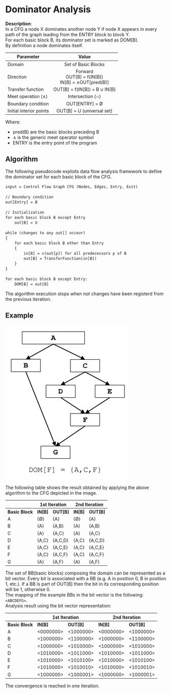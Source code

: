 # Dominator Analysis
**Description**:  
In a CFG a node X dominates another node Y if node X appears in every path of the graph leading from the ENTRY block to block Y.  
For each basic block B, its dominator set is marked as DOM[B].  
By definition a node dominates itself.

| Parameter               |                         Value                        |
|-------------------------|:----------------------------------------------------:|
| Domain                  |                  Set of Basic Blocks                 |
| Direction               | Forward<br>OUT[B] = f(IN[B])<br>IN[B] = ∧OUT[pred(B)] |
| Transfer function       |              OUT[B] = f(IN[B]) = B ∪ IN[B]           |
| Meet operation (∧)      |                   Intersection (∩)                   |
| Boundary condition      |                    OUT[ENTRY] = Ø                    |
| Initial interior points |              OUT[B] = U (universal set)              |

Where:
- pred(B) are the basic blocks preceding B
- ∧ is the generic meet operator symbol
- ENTRY is the entry point of the program

## Algorithm
The following pseudocode exploits data flow analysis framework to define the 
dominator set for each basic block of the CFG.
```
input = Control Flow Graph CFG (Nodes, Edges, Entry, Exit)

// Boundary condition
out[Entry] = Ø

// Initialization
for each basic block B except Entry
    out[B] = U

while (changes to any out[] occour)
{
    for each basic block B other than Entry
    {
        in[B] = ∩(out[p]) for all predecessors p of B
        out[B] = TransferFunction(in[B])
    }
}

for each basic block B except Entry:
    DOM[B] = out[B]
```
The algorithm execution stops when not changes have been registerd from the previous 
iteration. 

## Example
![example_image](/imgs/DominatorAnalysis.png)

The following table shows the result obtained by applying the above algorithm to 
the CFG depicted in the image.

<table class="tg">
<thead>
  <tr>
    <th class="tg-i81m"></th>
    <th class="tg-bclg" colspan="2">1st Iteration</th>
    <th class="tg-bclg" colspan="2">2nd Iteration</th>
  </tr>
</thead>
<tbody>
  <tr>
    <td class="tg-7fle"><b>Basic Block</b></td>
    <td class="tg-7fle"><b>IN[B]</b></td>
    <td class="tg-7fle"><b>OUT[B]</b></td>
    <td class="tg-7fle"><b>IN[B]</b></td>
    <td class="tg-7fle"><b>OUT[B]</b></td>
  </tr>
  <tr>
    <td class="tg-baqh">A</td>
    <td class="tg-baqh">{Ø}</td>
    <td class="tg-baqh">{A}</td>
    <td class="tg-baqh">{Ø}</td>
    <td class="tg-baqh">{A}</td>
  </tr>
  <tr>
    <td class="tg-baqh">B</td>
    <td class="tg-baqh">{A}</td>
    <td class="tg-baqh">{A,B}</td>
    <td class="tg-baqh">{A}</td>
    <td class="tg-baqh">{A,B}</td>
  </tr>
  <tr>
    <td class="tg-baqh">C</td>
    <td class="tg-baqh">{A}</td>
    <td class="tg-baqh">{A,C}</td>
    <td class="tg-baqh">{A}</td>
    <td class="tg-baqh">{A,C}</td>
  </tr>
  <tr>
    <td class="tg-baqh">D</td>
    <td class="tg-baqh">{A,C}</td>
    <td class="tg-baqh">{A,C,D}</td>
    <td class="tg-baqh">{A,C}</td>
    <td class="tg-baqh">{A,C,D}</td>

  </tr>
  <tr>
    <td class="tg-baqh">E</td>
    <td class="tg-baqh">{A,C}</td>
    <td class="tg-baqh">{A,C,E}</td>
    <td class="tg-baqh">{A,C}</td>
    <td class="tg-baqh">{A,C,E}</td>
  </tr>
  <tr>
    <td class="tg-baqh">F</td>
    <td class="tg-baqh">{A,C}</td>
    <td class="tg-baqh">{A,C,F}</td>
    <td class="tg-baqh">{A,C}</td>
    <td class="tg-baqh">{A,C,F}</td>
  </tr>
  <tr>
    <td class="tg-baqh">G</td>
    <td class="tg-baqh">{A}</td>
    <td class="tg-baqh">{A,F}</td>
    <td class="tg-baqh">{A}</td>
    <td class="tg-baqh">{A,F}</td>
  </tr>
</tbody>
</table>

The set of BB(basic blocks) composing the domain can be represented as a bit vector. Every bit is associated with a BB (e.g. A in position 0, B in position 1, etc.). If a BB is part of OUT[B] then the bit in its corresponding position will be 1, otherwise 0.  
The mapping of the example BBs in the bit vector is the following: `<ABCDEFG>`.  
Analysis result using the bit vector representation:

<table class="tg">
<thead>
  <tr>
    <th class="tg-i81m"></th>
    <th class="tg-bclg" colspan="2">1st Iteration</th>
    <th class="tg-bclg" colspan="2">2nd Iteration</th>
  </tr>
</thead>
<tbody>
  <tr>
    <td class="tg-7fle"><b>Basic Block</b></td>
    <td class="tg-7fle"><b>IN[B]</b></td>
    <td class="tg-7fle"><b>OUT[B]</b></td>
    <td class="tg-7fle"><b>IN[B]</b></td>
    <td class="tg-7fle"><b>OUT[B]</b></td>
  </tr>
  <tr>
    <td class="tg-baqh">A</td>
    <td class="tg-baqh">&lt;0000000&gt;</td>
    <td class="tg-baqh">&lt;1000000&gt;</td>
    <td class="tg-baqh">&lt;0000000&gt;</td>
    <td class="tg-baqh">&lt;1000000&gt;</td>
  </tr>
  <tr>
    <td class="tg-baqh">B</td>
    <td class="tg-baqh">&lt;1000000&gt;</td>
    <td class="tg-baqh">&lt;1100000&gt;</td>
    <td class="tg-baqh">&lt;1000000&gt;</td>
    <td class="tg-baqh">&lt;1100000&gt;</td>
  </tr>
  <tr>
    <td class="tg-baqh">C</td>
    <td class="tg-baqh">&lt;1000000&gt;</td>
    <td class="tg-baqh">&lt;1010000&gt;</td>
    <td class="tg-baqh">&lt;1000000&gt;</td>
    <td class="tg-baqh">&lt;1010000&gt;</td>
  </tr>
  <tr>
    <td class="tg-baqh">D</td>
    <td class="tg-baqh">&lt;1010000&gt;</td>
    <td class="tg-baqh">&lt;1011000&gt;</td>
    <td class="tg-baqh">&lt;1010000&gt;</td>
    <td class="tg-baqh">&lt;1011000&gt;</td>

  </tr>
  <tr>
    <td class="tg-baqh">E</td>
    <td class="tg-baqh">&lt;1010000&gt;</td>
    <td class="tg-baqh">&lt;1010100&gt;</td>
    <td class="tg-baqh">&lt;1010000&gt;</td>
    <td class="tg-baqh">&lt;1010100&gt;</td>
  </tr>
  <tr>
    <td class="tg-baqh">F</td>
    <td class="tg-baqh">&lt;1010000&gt;</td>
    <td class="tg-baqh">&lt;1010010&gt;</td>
    <td class="tg-baqh">&lt;1010000&gt;</td>
    <td class="tg-baqh">&lt;1010010&gt;</td>
  </tr>
  <tr>
    <td class="tg-baqh">G</td>
    <td class="tg-baqh">&lt;1000000&gt;</td>
    <td class="tg-baqh">&lt;1000001&gt;</td>
    <td class="tg-baqh">&lt;1000000&gt;</td>
    <td class="tg-baqh">&lt;1000001&gt;</td>
  </tr>
</tbody>
</table>
 
The convergence is reached in one iteration.